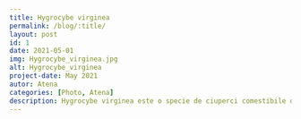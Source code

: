```yaml
---
title: Hygrocybe virginea 
permalink: /blog/:title/ 
layout: post
id: 1
date: 2021-05-01
img: Hygrocybe_virginea.jpg 
alt: Hygrocybe_virginea
project-date: May 2021
autor: Atena
categories: [Photo, Atena]
description: Hygrocybe virginea este o specie de ciuperci comestibile denumită în popor ciupercă de omăt, care coabitează, fiind un simbiont micoriza (formează micorize pe rădăcinile arborilor), dar de asemenea saprofită. În România, Basarabia și Bucovina de Nord se dezvoltă în grupuri mari pe terenuri preferat calcaroase, trăind probabil în comunitate de simbioză cu mușchi prin pășuni, rar chiar și în păduri de conifere. Timpul apariției este din septembrie până în decembrie.
---
```

